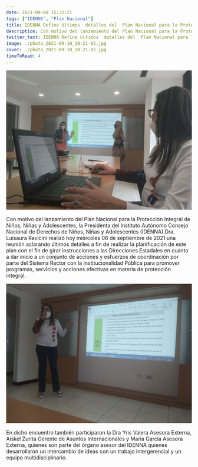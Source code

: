 ```yaml
---
date: 2021-09-08 15:32:21
tags: ["IDENNA", "Plan Nacional"]
title: IDENNA Define últimos  detalles del  Plan Nacional para la Protección Integral de Niños, Niñas y Adolescentes.
description: Con motivo del lanzamiento del Plan Nacional para la Protección Integral de Niños, Niñas y Adolescentes, la Presidenta del Instituto Autónomo  Consejo Nacional de Derechos de Niños, Niñas y Adolescentes (IDENNA) Dra. Luisaura Ravicini realizó hoy miércoles 08 de septiembre de 2021 una reunión aclarando últimos detalles  a fin de realizar la planificación de este plan . 
twitter_text: IDENNA Define últimos  detalles del  Plan Nacional para la Protección Integral de Niños, Niñas y Adolescentes.
image: ./photo_2021-09-10_10-21-02.jpg
cover: ./photo_2021-09-10_10-21-02.jpg
timeToRead: 4
---
```


![IDENNA](./photo_2021-09-10_10-21-00.jpg)

Con motivo del lanzamiento del Plan Nacional para la Protección Integral de Niños, Niñas y Adolescentes, la Presidenta del Instituto Autónomo  Consejo Nacional de Derechos de Niños, Niñas y Adolescentes (IDENNA) Dra. Luisaura Ravicini realizó hoy miércoles 08 de septiembre de 2021 una reunión aclarando últimos detalles  a fin de realizar la planificación de este plan con el fin de girar instrucciones a las Direcciones Estadales en cuanto a  dar inicio a un conjunto de acciones y esfuerzos de coordinación  por parte del Sistema Rector  con la institucionalidad Pública para promover programas, servicios y acciones efectivas en materia de protección integral. 

![IDENNA](./photo_2021-09-10_10-21-02.jpg)

En dicho encuentro también  participaron la Dra Yris Valera Asesora Externa, Aiskel Zurita Gerente de Asuntos Internacionales y Maria Garcia Asesora Externa, quienes son parte del órgano asesor del IDENNA quienes desarrollaron un intercambio de ideas con un trabajo intergerencial y un equipo multidisciplinario.


